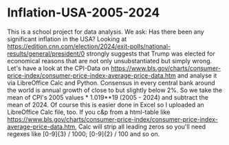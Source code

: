 # Inflation-USA-2005-2024
This is a school project for data analysis. We ask: Has there been any significant inflation in the USA? Looking at https://edition.cnn.com/election/2024/exit-polls/national-results/general/president/0 strongly suggests that Trump was elected for economical reasons that are not only unsubstantiated but simply wrong. Let's have a look at the CPI-Data on https://www.bls.gov/charts/consumer-price-index/consumer-price-index-average-price-data.htm and analyse it via LibreOffice Calc and Python. Consensus in every central bank around the world is annual growth of close to but slightly below 2%. So we take the mean of CPI's 2005 values * 1.019**19 (2005 - 2024) and subtract the mean of 2024. Of course this is easier done in Excel so I uploaded an LibreOffice Calc file, too. If you c&p from a html-table like https://www.bls.gov/charts/consumer-price-index/consumer-price-index-average-price-data.htm, Calc will strip all leading zeros so you'll need regexes like [0-9]{3} / 1000; [0-9]{2} / 100 and so on.
